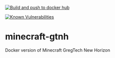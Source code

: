[![Build and push to docker hub](https://github.com/dudesw575/minecraft-gtnh/actions/workflows/docker-image.yml/badge.svg?branch=main)](https://github.com/dudesw575/minecraft-gtnh/actions/workflows/docker-image.yml)

[![Known Vulnerabilities](https://snyk.io/test/github/dudesw575/minecraft-gtnh/badge.svg)](https://snyk.io/test/github/dudesw575/minecraft-gtnh)

# minecraft-gtnh
Docker version of Minecraft GregTech New Horizon
